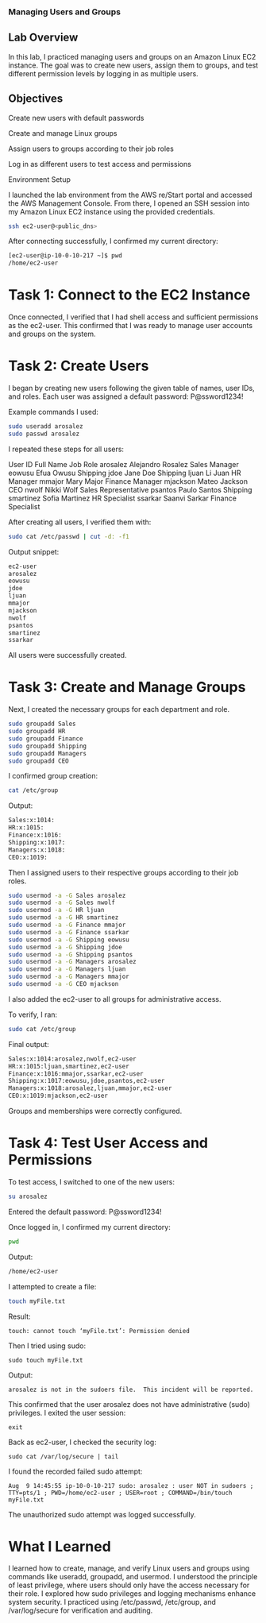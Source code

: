 ### Managing Users and Groups
## Lab Overview

In this lab, I practiced managing users and groups on an Amazon Linux EC2 instance.
The goal was to create new users, assign them to groups, and test different permission levels by logging in as multiple users.

## Objectives

Create new users with default passwords

Create and manage Linux groups

Assign users to groups according to their job roles

Log in as different users to test access and permissions

Environment Setup

I launched the lab environment from the AWS re/Start portal and accessed the AWS Management Console.
From there, I opened an SSH session into my Amazon Linux EC2 instance using the provided credentials.
```bash
ssh ec2-user@<public_dns>
```

After connecting successfully, I confirmed my current directory:
```bash
[ec2-user@ip-10-0-10-217 ~]$ pwd
/home/ec2-user
```
# Task 1: Connect to the EC2 Instance

Once connected, I verified that I had shell access and sufficient permissions as the ec2-user.
This confirmed that I was ready to manage user accounts and groups on the system.

# Task 2: Create Users

I began by creating new users following the given table of names, user IDs, and roles.
Each user was assigned a default password: P@ssword1234!

Example commands I used:
```bash
sudo useradd arosalez
sudo passwd arosalez
```
I repeated these steps for all users:

User ID	Full Name	Job Role
arosalez	Alejandro Rosalez	Sales Manager
eowusu	Efua Owusu	Shipping
jdoe	Jane Doe	Shipping
ljuan	Li Juan	HR Manager
mmajor	Mary Major	Finance Manager
mjackson	Mateo Jackson	CEO
nwolf	Nikki Wolf	Sales Representative
psantos	Paulo Santos	Shipping
smartinez	Sofia Martinez	HR Specialist
ssarkar	Saanvi Sarkar	Finance Specialist

After creating all users, I verified them with:
```bash
sudo cat /etc/passwd | cut -d: -f1
```

Output snippet:
```bash
ec2-user
arosalez
eowusu
jdoe
ljuan
mmajor
mjackson
nwolf
psantos
smartinez
ssarkar
```
All users were successfully created.

# Task 3: Create and Manage Groups
Next, I created the necessary groups for each department and role.
```bash
sudo groupadd Sales
sudo groupadd HR
sudo groupadd Finance
sudo groupadd Shipping
sudo groupadd Managers
sudo groupadd CEO
```

I confirmed group creation:
```bash
cat /etc/group
```

Output:
```bash
Sales:x:1014:
HR:x:1015:
Finance:x:1016:
Shipping:x:1017:
Managers:x:1018:
CEO:x:1019:
```

Then I assigned users to their respective groups according to their job roles.
```bash
sudo usermod -a -G Sales arosalez
sudo usermod -a -G Sales nwolf
sudo usermod -a -G HR ljuan
sudo usermod -a -G HR smartinez
sudo usermod -a -G Finance mmajor
sudo usermod -a -G Finance ssarkar
sudo usermod -a -G Shipping eowusu
sudo usermod -a -G Shipping jdoe
sudo usermod -a -G Shipping psantos
sudo usermod -a -G Managers arosalez
sudo usermod -a -G Managers ljuan
sudo usermod -a -G Managers mmajor
sudo usermod -a -G CEO mjackson
```

I also added the ec2-user to all groups for administrative access.

To verify, I ran:
```bash
sudo cat /etc/group
```

Final output:
```bash
Sales:x:1014:arosalez,nwolf,ec2-user
HR:x:1015:ljuan,smartinez,ec2-user
Finance:x:1016:mmajor,ssarkar,ec2-user
Shipping:x:1017:eowusu,jdoe,psantos,ec2-user
Managers:x:1018:arosalez,ljuan,mmajor,ec2-user
CEO:x:1019:mjackson,ec2-user
```

Groups and memberships were correctly configured.

# Task 4: Test User Access and Permissions

To test access, I switched to one of the new users:
```bash
su arosalez
```

Entered the default password: P@ssword1234!

Once logged in, I confirmed my current directory:
```bash
pwd
```

Output:
```bash
/home/ec2-user
```

I attempted to create a file:
```bash
touch myFile.txt
```

Result:
```
touch: cannot touch ‘myFile.txt’: Permission denied
```

Then I tried using sudo:
```
sudo touch myFile.txt
```

Output:
```
arosalez is not in the sudoers file.  This incident will be reported.
```

This confirmed that the user arosalez does not have administrative (sudo) privileges.
I exited the user session:
```
exit
```

Back as ec2-user, I checked the security log:
```
sudo cat /var/log/secure | tail
```

I found the recorded failed sudo attempt:
```
Aug  9 14:45:55 ip-10-0-10-217 sudo: arosalez : user NOT in sudoers ; TTY=pts/1 ; PWD=/home/ec2-user ; USER=root ; COMMAND=/bin/touch myFile.txt
```

The unauthorized sudo attempt was logged successfully.

# What I Learned

I learned how to create, manage, and verify Linux users and groups using commands like useradd, groupadd, and usermod.
I understood the principle of least privilege, where users should only have the access necessary for their role.
I explored how sudo privileges and logging mechanisms enhance system security.
I practiced using /etc/passwd, /etc/group, and /var/log/secure for verification and auditing.
